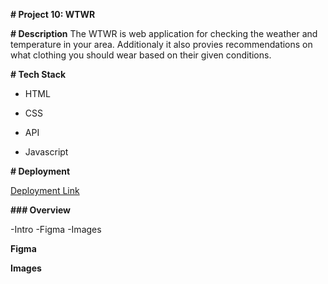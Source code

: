 **# Project 10: WTWR**

**# Description**
The WTWR is web application for checking the weather and temperature in your area. Additionaly it also provies recommendations on what clothing you should wear based on their given conditions.

**# Tech Stack**

- HTML

- CSS

- API

- Javascript

**# Deployment**

[Deployment Link](https://github.com/VassVoid/se_project_react)

**### Overview**

-Intro
-Figma
-Images

**Figma**

**Images**

<!-- # React + Vite

This template provides a minimal setup to get React working in Vite with HMR and some ESLint rules.

Currently, two official plugins are available:

- [@vitejs/plugin-react](https://github.com/vitejs/vite-plugin-react/blob/main/packages/plugin-react/README.md) uses [Babel](https://babeljs.io/) for Fast Refresh
- [@vitejs/plugin-react-swc](https://github.com/vitejs/vite-plugin-react-swc) uses [SWC](https://swc.rs/) for Fast Refresh -->
